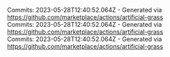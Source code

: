 Commits: 2023-05-28T12:40:52.064Z - Generated via https://github.com/marketplace/actions/artificial-grass
<br>
Commits: 2023-05-28T12:40:52.064Z - Generated via https://github.com/marketplace/actions/artificial-grass
<br>
Commits: 2023-05-28T12:40:52.064Z - Generated via https://github.com/marketplace/actions/artificial-grass
<br>
